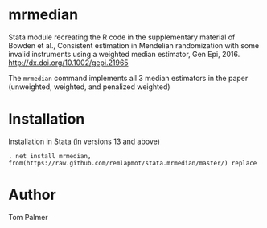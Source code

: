 # mrmedian
Stata module recreating the R code in the supplementary material of Bowden et al., Consistent estimation in Mendelian randomization with some invalid instruments using a weighted median estimator, Gen Epi, 2016. <http://dx.doi.org/10.1002/gepi.21965>

The `mrmedian` command implements all 3 median estimators in the paper (unweighted, weighted, and penalized weighted)

Installation
============

Installation in Stata (in versions 13 and above)
```
. net install mrmedian, from(https://raw.github.com/remlapmot/stata.mrmedian/master/) replace
```

Author
=======
Tom Palmer

